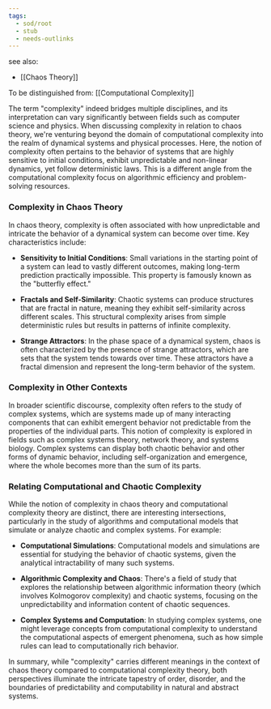 ```yaml
---
tags:
  - sod/root
  - stub
  - needs-outlinks
---
```


see also:
- [[Chaos Theory]]

To be distinguished from: [[Computational Complexity]]

The term "complexity" indeed bridges multiple disciplines, and its interpretation can vary significantly between fields such as computer science and physics. When discussing complexity in relation to chaos theory, we're venturing beyond the domain of computational complexity into the realm of dynamical systems and physical processes. Here, the notion of complexity often pertains to the behavior of systems that are highly sensitive to initial conditions, exhibit unpredictable and non-linear dynamics, yet follow deterministic laws. This is a different angle from the computational complexity focus on algorithmic efficiency and problem-solving resources.

### Complexity in Chaos Theory

In chaos theory, complexity is often associated with how unpredictable and intricate the behavior of a dynamical system can become over time. Key characteristics include:

- **Sensitivity to Initial Conditions**: Small variations in the starting point of a system can lead to vastly different outcomes, making long-term prediction practically impossible. This property is famously known as the "butterfly effect."

- **Fractals and Self-Similarity**: Chaotic systems can produce structures that are fractal in nature, meaning they exhibit self-similarity across different scales. This structural complexity arises from simple deterministic rules but results in patterns of infinite complexity.

- **Strange Attractors**: In the phase space of a dynamical system, chaos is often characterized by the presence of strange attractors, which are sets that the system tends towards over time. These attractors have a fractal dimension and represent the long-term behavior of the system.

### Complexity in Other Contexts

In broader scientific discourse, complexity often refers to the study of complex systems, which are systems made up of many interacting components that can exhibit emergent behavior not predictable from the properties of the individual parts. This notion of complexity is explored in fields such as complex systems theory, network theory, and systems biology. Complex systems can display both chaotic behavior and other forms of dynamic behavior, including self-organization and emergence, where the whole becomes more than the sum of its parts.

### Relating Computational and Chaotic Complexity

While the notion of complexity in chaos theory and computational complexity theory are distinct, there are interesting intersections, particularly in the study of algorithms and computational models that simulate or analyze chaotic and complex systems. For example:

- **Computational Simulations**: Computational models and simulations are essential for studying the behavior of chaotic systems, given the analytical intractability of many such systems.

- **Algorithmic Complexity and Chaos**: There's a field of study that explores the relationship between algorithmic information theory (which involves Kolmogorov complexity) and chaotic systems, focusing on the unpredictability and information content of chaotic sequences.

- **Complex Systems and Computation**: In studying complex systems, one might leverage concepts from computational complexity to understand the computational aspects of emergent phenomena, such as how simple rules can lead to computationally rich behavior.

In summary, while "complexity" carries different meanings in the context of chaos theory compared to computational complexity theory, both perspectives illuminate the intricate tapestry of order, disorder, and the boundaries of predictability and computability in natural and abstract systems.